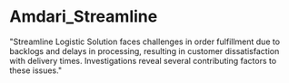 # Amdari_Streamline
"Streamline Logistic Solution faces challenges in order fulfillment due to backlogs and delays in processing, resulting in customer dissatisfaction with delivery times. Investigations reveal several contributing factors to these issues."
